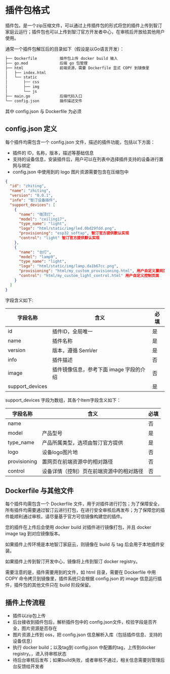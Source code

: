 # 插件包格式

插件包，是一个zip压缩文件，可以通过上传插件包的形式将您的插件上传到智汀家庭云运行；插件包也可以上传到智汀官方开发者中心，在审核后开放给其他用户使用。

通常一个插件包解压后的目录如下（假设是以Go语言开发）：

``` txt
├── Dockerfile          插件包上传 docker build 输入
├── go.mod              后端 go 包管理
├── html                前端资源，需要 Dockerfile 显式 COPY 到镜像里
│   ├── index.html      
│   └── static
│       ├── css
│       ├── img
│       └── js
├── main.go             后端代码入口
└── config.json         插件描述文件

```

其中 config.json 与 Dockerfile 为必须

## config.json 定义

每个插件均需包含一个 config.json 文件，描述的插件功能，包括以下方面：

* 插件的 ID，名称，版本，描述等基础信息
* 支持的设备信息，安装插件后，用户可以在列表中选择插件支持的设备进行置网与绑定
* config.json 中使用到的 logo 图片资源需要包含在压缩包中

``` json
{
  "id": "zhiting", 
  "name": "zhiting",
  "version": "0.0.1",
  "info": "智汀设备插件",
  "support_devices": [
    {
      "name": "吸顶灯",
      "model": "ceiling17",
      "type_name": "light",
      "logo": "html/static/img/led.0bd29fdd.png",
      "provisioning": "esp32_softap", 智汀官方提供默认实现
      "control": "light" 智汀官方提供默认实现
    },
    {
      "name": "台灯",
      "model": "lamp9",
      "type_name": "light",
      "logo": "html/static/img/lamp.da1b67cc.png",
      "provisioning": "html/my_custom_provisioning.html", 用户自定义置网页面
      "control": "html/my_custom_light_control.html" 用户自定义控制页面
    }
  ]
}
```

字段含义如下:

|字段名称|含义|必填|
|---|----------|---|
|id|插件ID，全局唯一|是|
|name|插件名称|是|
|version|版本，遵循 SemVer|是|
|info|插件描述|否|
|image|插件镜像信息，参考下面 image 字段的介绍|否|
|support_devices||是|

support_devices 字段为数组，其各个Item字段含义如下：

|字段名称|含义|必填|
|---|----------|---|
|name||否|
|model|产品型号|是|
|type_name|产品所属类型，选项由智汀官方提供|是|
|logo|设备logo图片地| 否   |
|provisioning|置网页在前端资源中的相对路径|否|
|control|设备详情（控制）页在前端资源中的相对路径|否|

## Dockerfile 与其他文件

每个插件均需包含一个 Dockerfile 文件，用于对插件进行打包；为了保障安全，所有插件均需要通过智汀云进行打包，在进行安全审核后再发布；为了保障您的插件能顺利通过审核，请尽量基于官方可信镜像构建您的插件。

您的插件在上传后会使用 docker build 对插件进行镜像打包，并且 docker image tag 到对应镜像版本。

如果插件上传环境是本地智汀家庭云，则镜像在 build 与 tag 后会用于本地插件安装。

如果插件上传到智汀开发中心，镜像将上传到智汀 docker registry。

需要注意的是，插件需要用到的文件，如 html 目录，需要在 Dockerfile 中用 COPY 命令拷贝到镜像里，插件系统只会根据 config.json 的 image 信息运行插件，插件包的其他文件只在 build 阶段保留。

## 插件上传流程

* 插件以zip包上传
* 后台接收到插件包后，解析插件包中的 config.json文件，校验字段是否齐全，图片资源是否存在
* 图片资源上传到 oss，把 config.json 信息解析入库（包括插件信息、支持的设备信息）
* 执行 docker build；以及tag到 config.json 中配置的tag，上传到docker registry。，进入待审核状态
* 待后台审核后发布；如果build失败，或者审核不通过，相关信息需要则管理后台反馈给开发者

